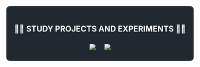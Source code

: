 <div style="background-color: #212830; color: white; padding: 20px; border-radius: 10px;">
<h2 align="center">👨‍💻&nbsp;STUDY PROJECTS AND EXPERIMENTS&nbsp;👨‍💻</h2>
<div align="center">
    <a align="center" href="https://github.com/s-rb/wsdl_first_info_service" title="Wsdl-first info service">
    <img align="center" style="margin: 10px" src="https://github-readme-stats.vercel.app/api/pin/?username=s-rb&repo=wsdl_first_info_service&theme=react&border_color=61dafb&border_radius=10"></a>
    <a align="center" href="https://github.com/s-rb/WebService" title="Stepik WebService">
    <img align="center" style="margin: 10px" src="https://github-readme-stats.vercel.app/api/pin/?username=s-rb&repo=WebService&theme=react&border_color=61dafb&border_radius=10"></a>
</div>
</div>